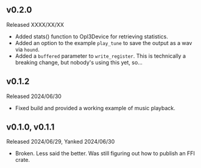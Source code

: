 v0.2.0
------
Released XXXX/XX/XX

* Added stats() function to Opl3Device for retrieving statistics.
* Added an option to the example `play_tune` to save the output as a wav via `hound`.
* Added a `buffered` parameter to `write_register`. This is technically a breaking change,
  but nobody's using this yet, so...

v0.1.2
------
Released 2024/06/30

* Fixed build and provided a working example of music playback.

v0.1.0, v0.1.1
--------------
Released 2024/06/29, Yanked 2024/06/30

* Broken. Less said the better. Was still figuring out how to publish an FFI crate.